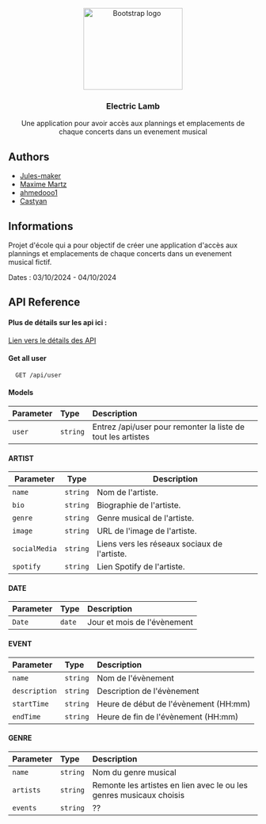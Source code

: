 <p align="center">
  <a href="https://getbootstrap.com/">
    <img src="https://cdn.discordapp.com/attachments/776831193043304468/1291367319942987838/DALLE-2024-10-03-10.13.12-A-logo-featuring-a-sheep-with-headphones-on_-listening-to-music.png?ex=66ffd709&is=66fe8589&hm=ac2f314cffe525cd85daafe3847ec0f424f4847ea1b3a7ee111645a1fffef2ee&" alt="Bootstrap logo" width="200" height="165">
  </a>
</p>

<h3 align="center">Electric Lamb</h3>

<p align="center">
  Une application pour avoir accès aux plannings et emplacements de chaque concerts dans un evenement musical
</p>

## Authors

- [Jules-maker](https://github.com/Jules-maker)
- [Maxime Martz](https://github.com/MaximeMartz)
- [ahmedooo1](https://github.com/ahmedooo1)
- [Castyan](https://github.com/Castyan)

## Informations

Projet d'école qui a pour objectif de créer une application d'accès aux plannings et emplacements de chaque concerts dans un evenement musical fictif.

Dates : 03/10/2024 - 04/10/2024

## API Reference

#### Plus de détails sur les api ici : 
[Lien vers le détails des API](https://google.com)

#### Get all user
```http
  GET /api/user
```

#### Models
| Parameter | Type     | Description                |
| :-------- | :------- | :------------------------- |
|   `user`  | `string` | Entrez /api/user pour remonter la liste de tout les artistes |

#### ARTIST
| Parameter    | Type     |  Description                                      |
|--------------|----------|---------------------------------------------------|
|   `name`     | `string` | Nom de l'artiste.|
|   `bio`      | `string` | Biographie de l'artiste.|
|   `genre`    | `string` | Genre musical de l'artiste.|
|   `image`    | `string` | URL de l'image de l'artiste.|
|   `socialMedia` | `string` | Liens vers les réseaux sociaux de l'artiste.|
|   `spotify`  | `string` | Lien Spotify de l'artiste.|

#### DATE
| Parameter | Type     | Description                       |
| :-------- | :------- | :-------------------------------- |
| `Date`      | `date` | Jour et mois de l'évènement |

#### EVENT
| Parameter | Type     | Description                       |
| :-------- | :------- | :-------------------------------- |
| `name`    | `string` | Nom de l'évènement |
| `description`    | `string` | Description de l'évènement |
| `startTime`    | `string` | Heure de début de l'évènement (HH:mm) |
| `endTime`    | `string` | Heure de fin de l'évènement (HH:mm) |

#### GENRE
| Parameter | Type     | Description                       |
| :-------- | :------- | :-------------------------------- |
| `name`    | `string` | Nom du genre musical |
| `artists`    | `string` | Remonte les artistes en lien avec le ou les genres musicaux choisis |
| `events`    | `string` |  ??  |

